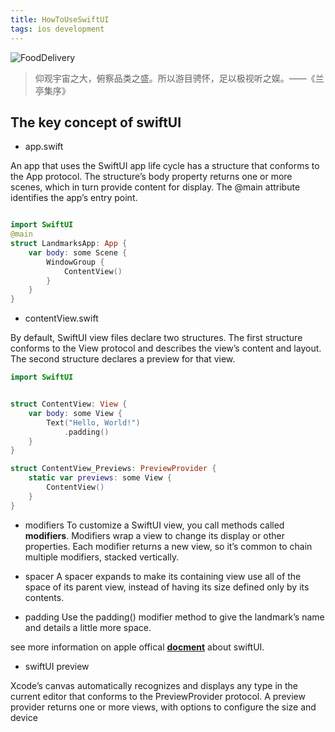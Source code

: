 ```yaml
---
title: HowToUseSwiftUI
tags: ios development
---
```


![FoodDelivery](FoodDelivery.jpg)
> 仰观宇宙之大，俯察品类之盛。所以游目骋怀，足以极视听之娱。——《兰亭集序》

## The key concept of swiftUI

- app.swift

An app that uses the SwiftUI app life cycle has a structure that conforms to the App protocol. The structure’s body property returns one or more scenes, which in turn provide content for display. The @main attribute identifies the app’s entry point.

```swift

import SwiftUI
@main
struct LandmarksApp: App {
    var body: some Scene {
        WindowGroup {
            ContentView()
        }
    }
}

```

- contentView.swift

By default, SwiftUI view files declare two structures. The first structure conforms to the View protocol and describes the view’s content and layout. The second structure declares a preview for that view.

```swift
import SwiftUI


struct ContentView: View {
    var body: some View {
        Text("Hello, World!")
            .padding()
    }
}

struct ContentView_Previews: PreviewProvider {
    static var previews: some View {
        ContentView()
    }
}


```

- modifiers
To customize a SwiftUI view, you call methods called **modifiers**. Modifiers wrap a view to change its display or other properties. Each modifier returns a new view, so it’s common to chain multiple modifiers, stacked vertically.

- spacer
A spacer expands to make its containing view use all of the space of its parent view, instead of having its size defined only by its contents.
- padding
Use the padding() modifier method to give the landmark’s name and details a little more space.

see more information on apple offical **[docment](https://developer.apple.com/tutorials/swiftui/creating-and-combining-views)** about swiftUI.

- swiftUI preview

Xcode’s canvas automatically recognizes and displays any type in the current editor that conforms to the PreviewProvider protocol. A preview provider returns one or more views, with options to configure the size and device



